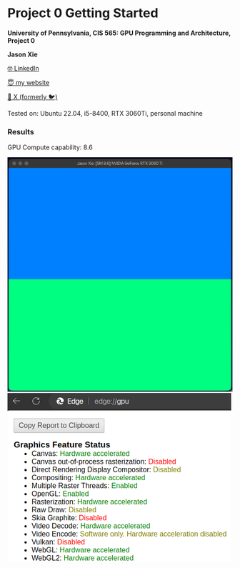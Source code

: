 Project 0 Getting Started
====================

**University of Pennsylvania, CIS 565: GPU Programming and Architecture, Project 0**

**Jason Xie**

[🤓 LinkedIn](https://linkedin.com/in/jia-chun-xie)

[😇 my website](https://jchunx.dev)

[🥵 X (formerly 🐦)](https://x.com/codemonke_)

Tested on: Ubuntu 22.04, i5-8400, RTX 3060Ti, personal machine

### Results

GPU Compute capability: 8.6

![](images/result.png)
![](images/webgl.png)
